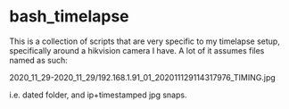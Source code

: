 # bash_timelapse

This is a collection of scripts that are very specific to my timelapse setup, specifically around a hikvision camera I have.
A lot of it assumes files named as such:

2020_11_29-2020_11_29/192.168.1.91_01_202011129114317976_TIMING.jpg

i.e. dated folder, and ip+timestamped jpg snaps.
